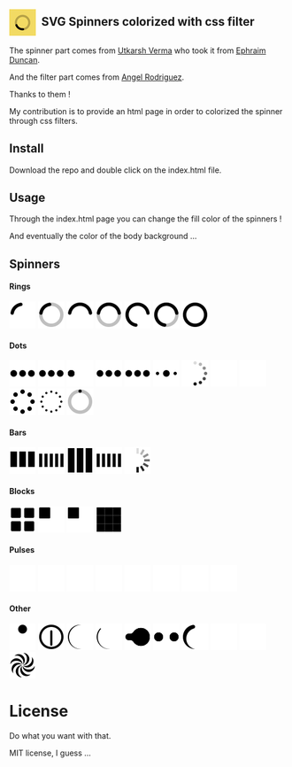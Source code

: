 ## <img src="icon-48.png" valign="middle">&nbsp;&nbsp;SVG Spinners colorized with css filter

The spinner part comes from [Utkarsh Verma](https://github.com/n3r4zzurr0/svg-spinners.git) who took it from [Ephraim Duncan](https://github.com/ephraimduncan/react-svg-spinners).

And the filter part comes from [Angel Rodriguez](https://github.com/angel-rs/css-color-filter-generator.git).

Thanks to them !

My contribution is to provide an html page in order to colorized the spinner through css filters.

## Install

Download the repo and double click on the index.html file.

## Usage

Through the index.html page you can change the fill color of the spinners !

And eventually the color of the body background ...



## Spinners

#### Rings

![](svg-css/90-ring.svg)    ![](svg-css/90-ring-with-bg.svg)    ![](svg-css/180-ring.svg)    ![](svg-css/180-ring-with-bg.svg)    ![](svg-css/270-ring.svg)    ![](svg-css/270-ring-with-bg.svg)    ![](svg-css/ring-resize.svg)

#### Dots

![](svg-css/3-dots-bounce.svg)    ![](svg-css/3-dots-fade.svg)    ![](svg-css/3-dots-move.svg)    ![](svg-css/3-dots-rotate.svg)    ![](svg-css/3-dots-scale.svg)    ![](svg-css/3-dots-scale-middle.svg)    ![](svg-css/6-dots-rotate.svg)    ![](svg-css/6-dots-scale.svg)    ![](svg-css/6-dots-scale-middle.svg)    ![](svg-css/8-dots-rotate.svg)    ![](svg-css/12-dots-scale-rotate.svg)    ![](svg-css/dot-revolve.svg)

#### Bars

![](svg-css/bars-fade.svg)    ![](svg-css/bars-scale.svg)    ![](svg-css/bars-scale-fade.svg)    ![](svg-css/bars-scale-middle.svg)    ![](svg-css/bars-rotate-fade.svg)

#### Blocks

![](svg-css/blocks-scale.svg)    ![](svg-css/blocks-shuffle-2.svg)    ![](svg-css/blocks-shuffle-3.svg)    ![](svg-css/blocks-wave.svg)

#### Pulses

![](svg-css/pulse.svg)    ![](svg-css/pulse-2.svg)    ![](svg-css/pulse-3.svg)    ![](svg-css/pulse-multiple.svg)    ![](svg-css/pulse-ring.svg)    ![](svg-css/pulse-rings-2.svg)    ![](svg-css/pulse-rings-3.svg)    ![](svg-css/pulse-rings-multiple.svg)

#### Other

![](svg-css/bouncing-ball.svg)    ![](svg-css/clock.svg)    ![](svg-css/eclipse.svg)    ![](svg-css/eclipse-half.svg)    ![](svg-css/gooey-balls-1.svg)    ![](svg-css/gooey-balls-2.svg)    ![](svg-css/tadpole.svg)    ![](svg-css/wifi.svg)    ![](svg-css/wifi-fade.svg)    ![](svg-css/wind-toy.svg)

# License

Do what you want with that.

MIT license, I guess ...
